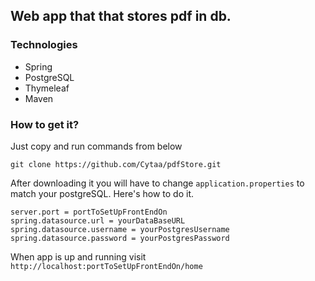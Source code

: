 ## Web app that that stores pdf in db.

### Technologies
* Spring
* PostgreSQL
* Thymeleaf
* Maven

### How to get it?
Just copy and run commands from below

```
git clone https://github.com/Cytaa/pdfStore.git
```

After downloading it you will have to change ```application.properties```
to match your postgreSQL. Here's how to do it.
```
server.port = portToSetUpFrontEndOn
spring.datasource.url = yourDataBaseURL
spring.datasource.username = yourPostgresUsername
spring.datasource.password = yourPostgresPassword
```
When app is up and running visit ```http://localhost:portToSetUpFrontEndOn/home```
